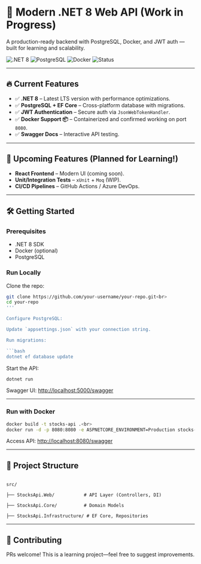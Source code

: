# 🚀 Modern .NET 8 Web API (Work in Progress)

A production-ready backend with PostgreSQL, Docker, and JWT auth — built for learning and scalability.

![.NET 8](https://img.shields.io/badge/.NET-8.0-blueviolet)
![PostgreSQL](https://img.shields.io/badge/PostgreSQL-16.0-blue)
![Docker](https://img.shields.io/badge/Docker-Containerized-2496ED)
![Status](https://img.shields.io/badge/Status-WIP-yellow)

---

## 🔥 Current Features

- ✅ **.NET 8** – Latest LTS version with performance optimizations.
- ✅ **PostgreSQL + EF Core** – Cross-platform database with migrations.
- ✅ **JWT Authentication** – Secure auth via `JsonWebTokenHandler`.
- ✅ **Docker Support 📦** – Containerized and confirmed working on port `8080`.
- ✅ **Swagger Docs** – Interactive API testing.

---

## 🚧 Upcoming Features (Planned for Learning!)

- **React Frontend** – Modern UI (coming soon).
- **Unit/Integration Tests** – `xUnit` + `Moq` (WIP).
- **CI/CD Pipelines** – GitHub Actions / Azure DevOps.

---

## 🛠️ Getting Started

### Prerequisites

- .NET 8 SDK  
- Docker (optional)  
- PostgreSQL

### Run Locally

Clone the repo:

```bash
git clone https://github.com/your-username/your-repo.git<br>
cd your-repo
'''

Configure PostgreSQL:

Update `appsettings.json` with your connection string.

Run migrations:

```bash
dotnet ef database update
```

Start the API:

```bash
dotnet run
```

Swagger UI: [http://localhost:5000/swagger](http://localhost:5000/swagger)

---

### Run with Docker

```bash
docker build -t stocks-api .<br>
docker run -d -p 8080:8080 -e ASPNETCORE_ENVIRONMENT=Production stocks-api:latest
```

Access API: [http://localhost:8080/swagger](http://localhost:8080/swagger)

---

## 📂 Project Structure

<code>
src/<br>
├── StocksApi.Web/           # API Layer (Controllers, DI)<br>
├── StocksApi.Core/          # Domain Models<br>
├── StocksApi.Infrastructure/ # EF Core, Repositories
</code>

---

## 🤝 Contributing

PRs welcome! This is a learning project—feel free to suggest improvements.
